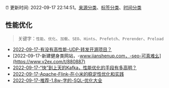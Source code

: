 :alarm_clock: 更新时间: 2022-09-17 22:14:51。[来源分类](../README.md)、[标签分类](../TAGS.md)、[时间分类](../TIMELINE.md)

## 性能优化


> 关键字：`性能`、`优化`、`加载`、`SEO`、`Hints`、`Prefetch`、`Prerender`、`Preload`



- [2022-09-17-有没有高性能-UDP-转发开源项目？](https://www.v2ex.com/t/880899) 
- [2022-09-17-新建健身类网站，-www.jianshenup.com，-seo-可真难幺](https://www.v2ex.com/t/880887) 
- [2022-09-17-“快”到上天的Kafka，性能优化的手段有多高明？](https://toutiao.io/k/qzg161q) 
- [2022-09-17-Apache-Flink-在小米的稳定性优化和实践](https://toutiao.io/k/xj4wsvq) 
- [2022-09-17-推荐-1.8w-字的-SQL-优化大全](https://toutiao.io/k/tz7p6nl) 